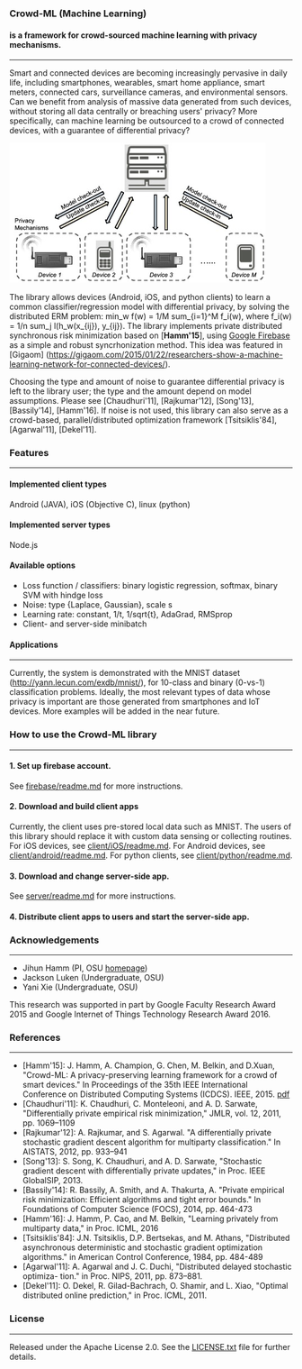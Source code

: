 ### Crowd-ML (Machine Learning)
#### is a framework for crowd-sourced machine learning with privacy mechanisms.
---
Smart and connected devices are becoming increasingly pervasive in daily life,
including smartphones, wearables, smart home appliance, smart meters, connected cars, surveillance cameras, 
and environmental sensors. 
Can we benefit from analysis of massive data generated from such devices, without storing all data centrally or breaching  users' privacy?
More specifically, can machine learning be outsourced to a crowd of connected devices, with a guarantee of differential privacy? 

![Crowd-ML concept figure](schematic1-5.jpg "Crowd-ML concept")

The library allows devices (Android, iOS, and python clients) to learn a common classifier/regression model with differential privacy, by solving the distributed ERM problem: min_w f(w) = 1/M sum_{i=1}^M f_i(w), where f_i(w) = 1/n sum_j l(h_w(x_{ij}), y_{ij}).
The library implements private distributed synchronous risk minimization based on [**Hamm'15**], using [Google Firebase](https://firebase.google.com/) as a simple and robust syncrhonization method.  This idea was featured in [Gigaom] (https://gigaom.com/2015/01/22/researchers-show-a-machine-learning-network-for-connected-devices/).

Choosing the type and amount of noise to guarantee differential privacy is left to the library user; the type and the amount 
depend on model assumptions. Please see [Chaudhuri'11], [Rajkumar'12], [Song'13], [Bassily'14], [Hamm'16].
If noise is not used, this library can also serve as a crowd-based, parallel/distributed optimization framework [Tsitsiklis'84], [Agarwal'11], [Dekel'11]. 


### Features
---
#### Implemented client types
Android (JAVA), iOS (Objective C), linux (python)

#### Implemented server types
Node.js

#### Available options

* Loss function / classifiers: binary logistic regression, softmax, binary SVM with hindge loss 
* Noise:  type {Laplace, Gaussian}, scale s
* Learning rate: constant, 1/t, 1/sqrt{t}, AdaGrad, RMSprop
* Client- and server-side minibatch

#### Applications
---
Currently, the system is demonstrated with the MNIST dataset (http://yann.lecun.com/exdb/mnist/),
for 10-class and binary (0-vs-1) classification problems. 
Ideally, the most relevant types of data whose privacy is important are those generated
from smartphones and IoT devices. More examples will be added in the near future. 


### How to use the Crowd-ML library
---
#### 1. Set up firebase account.
See [firebase/readme.md](firebase/readme.md) for more instructions.
#### 2. Download and build client apps
Currently, the client uses pre-stored local data such as MNIST.
The users of this library should replace it with custom data sensing or collecting routines.
For iOS devices, see [client/iOS/readme.md](client/iOS/readme.md).
For Android devices, see [client/android/readme.md](client/android/readme.md).
For python clients, see [client/python/readme.md](client/python/readme.md).
#### 3. Download and change server-side app.
See [server/readme.md](server/readme.md) for more instructions.
#### 4. Distribute client apps to users and start the server-side app.


### Acknowledgements
---
* Jihun Hamm (PI, OSU [homepage](https://web.cse.ohio-state.edu/~hammj/))
* Jackson Luken (Undergraduate, OSU)
* Yani Xie (Undergraduate, OSU)
  
This research was supported in part by Google Faculty Research Award 2015 and Google Internet of Things Technology Research Award 2016. 


### References
---
* [Hamm'15]: J. Hamm, A. Champion, G. Chen, M. Belkin, and D.Xuan, 
"Crowd-ML: A privacy-preserving learning framework for a crowd of smart devices." In Proceedings of the 35th IEEE
International Conference on Distributed Computing Systems (ICDCS). IEEE, 2015. [pdf](docs/icdcs15_jh_final.pdf)
* [Chaudhuri'11]: K. Chaudhuri, C. Monteleoni, and A. D. Sarwate, "Differentially private empirical risk minimization," JMLR, vol. 12, 2011, pp. 1069–1109
* [Rajkumar'12]: A. Rajkumar, and S. Agarwal. "A differentially private stochastic
gradient descent algorithm for multiparty classification." In AISTATS, 2012, pp. 933–941
* [Song'13]: S. Song, K. Chaudhuri, and A. D. Sarwate, "Stochastic gradient descent with differentially private updates," in Proc. IEEE GlobalSIP, 2013.
* [Bassily'14]: R. Bassily, A. Smith, and A. Thakurta, A. "Private empirical risk minimization: Efficient algorithms and tight error bounds." In Foundations of Computer Science (FOCS), 2014, pp. 464-473
* [Hamm'16]: J. Hamm, P. Cao, and M. Belkin, "Learning privately from multiparty data," in Proc. ICML, 2016
* [Tsitsiklis'84]: J.N. Tsitsiklis, D.P. Bertsekas, and M. Athans, "Distributed asynchronous deterministic and stochastic gradient optimization algorithms." in American Control Conference, 1984, pp. 484-489 
* [Agarwal'11]: A. Agarwal and J. C. Duchi, "Distributed delayed stochastic optimiza-
tion." in Proc. NIPS, 2011, pp. 873–881.
* [Dekel'11]: O. Dekel, R. Gilad-Bachrach, O. Shamir, and L. Xiao, "Optimal distributed online prediction," in Proc. ICML, 2011.

### License
---
Released under the Apache License 2.0.  See the [LICENSE.txt](LICENSE.txt) file for further details.

